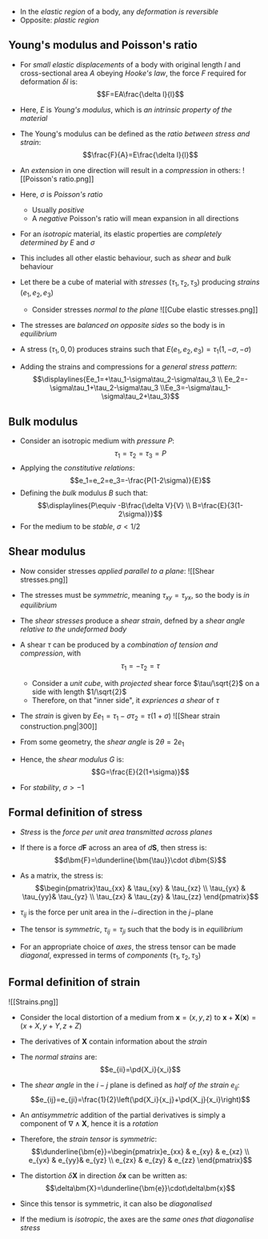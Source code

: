 - In the _elastic region_ of a body, any _deformation is reversible_
- Opposite: _plastic region_

## Young's modulus and Poisson's ratio
- For _small elastic displacements_ of a body with original length $l$ and cross-sectional area $A$ obeying _Hooke's law_, the force $F$ required for deformation $\delta l$ is:
$$F=EA\frac{\delta l}{l}$$
- Here, $E$ is _Young's modulus_, which is _an intrinsic property of the material_

- The Young's modulus can be defined as the _ratio between stress and strain_:
$$\frac{F}{A}=E\frac{\delta l}{l}$$

- An _extension_ in one direction will result in a _compression_ in others:
![[Poisson's ratio.png]]
- Here, $\sigma$ is _Poisson's ratio_
	- Usually _positive_
	- A _negative_ Poisson's ratio will mean expansion in all directions

- For an _isotropic_ material, its elastic properties are _completely determined by_ $E$ and $\sigma$
- This includes all other elastic behaviour, such as _shear_ and _bulk_ behaviour

- Let there be a cube of material with _stresses_ $(\tau_1,\tau_2,\tau_3)$ producing _strains_ $(e_1,e_2,e_3)$
	- Consider stresses _normal to the plane_
![[Cube elastic stresses.png]]
- The stresses are _balanced on opposite sides_ so the body is in _equilibrium_
- A stress $(\tau_1,0,0)$ produces strains such that $E(e_1,e_2,e_3)=\tau_1(1,-\sigma,-\sigma)$
- Adding the strains and compressions for a _general stress pattern_:
$$\displaylines{Ee_1=+\tau_1-\sigma\tau_2-\sigma\tau_3 \\ Ee_2=-\sigma\tau_1+\tau_2-\sigma\tau_3 \\Ee_3=-\sigma\tau_1-\sigma\tau_2+\tau_3}$$

## Bulk modulus
- Consider an isotropic medium with _pressure_ $P$:
$$\tau_1=\tau_2=\tau_3=P$$
- Applying the _constitutive relations_:
$$e_1=e_2=e_3=-\frac{P(1-2\sigma)}{E}$$
- Defining the _bulk_ modulus $B$ such that:
$$\displaylines{P\equiv -B\frac{\delta V}{V} \\ B=\frac{E}{3(1-2\sigma)}}$$
- For the medium to be _stable_, $\sigma<1/2$

## Shear modulus
- Now consider stresses _applied parallel to a plane_:
![[Shear stresses.png]]
- The stresses must be _symmetric_, meaning $\tau_{xy}=\tau_{yx}$, so the body is _in equilibrium_
- The _shear stresses_ produce a _shear strain_, defned by a _shear angle relative to the undeformed body_

- A shear $\tau$ can be produced by a _combination of tension and compression_, with
$$\tau_1=-\tau_2=\tau$$
	- Consider a _unit cube_, with _projected_ shear force $\tau/\sqrt{2}$ on a side with length $1/\sqrt{2}$
	- Therefore, on that "inner side", it _expriences a shear_ of $\tau$

- The _strain_ is given by $Ee_1=\tau_1-\sigma\tau_2=\tau(1+\sigma)$
![[Shear strain construction.png|300]]
- From some geometry, the _shear angle_ is $2\theta=2e_1$
- Hence, the _shear modulus_ $G$ is:
$$G=\frac{E}{2(1+\sigma)}$$
- For _stability_, $\sigma>-1$

## Formal definition of stress
- _Stress_ is the _force per unit area transmitted across planes_
- If there is a force $d\bm{F}$ across an area of $d\bm{S}$, then stress is:
$$d\bm{F}=\dunderline{\bm{\tau}}\cdot d\bm{S}$$
- As a matrix, the stress is:
$$\begin{pmatrix}\tau_{xx} & \tau_{xy} & \tau_{xz} \\ \tau_{yx} & \tau_{yy}& \tau_{yz} \\ \tau_{zx} & \tau_{zy} & \tau_{zz} \end{pmatrix}$$
- $\tau_{ij}$ is the force per unit area in the $i-$direction in the $j-$plane
- The tensor is _symmetric_, $\tau_{ij}=\tau_{ji}$ such that the body is in _equilibrium_

- For an appropriate choice of _axes_, the stress tensor can be made _diagonal_, expressed in terms of _components_ $(\tau_1,\tau_2,\tau_3)$

## Formal definition of strain
![[Strains.png]]
- Consider the local distortion of a medium from $\bm{x}=(x,y,z)$ to $\bm{x}+\bm{X}(\bm{x})=(x+X,y+Y,z+Z)$
- The derivatives of $\bm{X}$ contain information about the _strain_

- The _normal strains_ are:
$$e_{ii}=\pd{X_i}{x_i}$$
- The _shear angle_ in the $i-j$ plane is defined as _half of the strain_ $e_{ij}$:
$$e_{ij}=e_{ji}=\frac{1}{2}\left(\pd{X_i}{x_j}+\pd{X_j}{x_i}\right)$$
- An _antisymmetric_ addition of the partial derivatives is simply a component of $\nabla\wedge \bm{X}$, hence it is a _rotation_
- Therefore, the _strain tensor_ is _symmetric_:
$$\dunderline{\bm{e}}=\begin{pmatrix}e_{xx} & e_{xy} & e_{xz} \\ e_{yx} & e_{yy}& e_{yz} \\ e_{zx} & e_{zy} & e_{zz} \end{pmatrix}$$
- The distortion $\delta\bm{X}$ in direction $\delta\bm{x}$ can be written as:
$$\delta\bm{X}=\dunderline{\bm{e}}\cdot\delta\bm{x}$$
- Since this tensor is symmetric, it can also be _diagonalised_
- If the medium is _isotropic_, the axes are the _same ones that diagonalise stress_